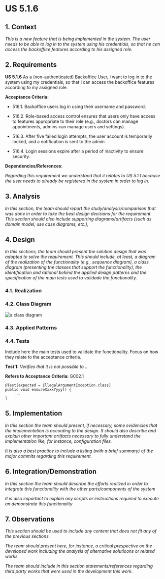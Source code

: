 # US 5.1.6


## 1. Context

*This is a new feature that is being implemented in the system. The user needs to be able to log in to the system using his credentials, so that he can access the backoffice features according to his assigned role.*

## 2. Requirements


**US 5.1.6** As a (non-authenticated) Backoffice User, I want to log in to the system using my credentials, so that I can access the backoffice features according to my assigned role.

**Acceptance Criteria:**

- 516.1. Backoffice users log in using their username and password.

- 516.2. Role-based access control ensures that users only have access to features appropriate to their role (e.g., doctors can manage appointments, admins can manage users and settings).

- 516.3. After five failed login attempts, the user account is temporarily locked, and a notification is sent to the admin.

- 516.4. Login sessions expire after a period of inactivity to ensure security.

**Dependencies/References:**

*Regarding this requirement we understand that it relates to US 5.1.1 because the user needs to already be registered in the system in order to log in.*

## 3. Analysis

*In this section, the team should report the study/analysis/comparison that was done in order to take the best design decisions for the requirement. This section should also include supporting diagrams/artifacts (such as domain model; use case diagrams, etc.),*

## 4. Design

*In this sections, the team should present the solution design that was adopted to solve the requirement. This should include, at least, a diagram of the realization of the functionality (e.g., sequence diagram), a class diagram (presenting the classes that support the functionality), the identification and rational behind the applied design patterns and the specification of the main tests used to validade the functionality.*

### 4.1. Realization

### 4.2. Class Diagram

![a class diagram](class-diagram-01.svg "A Class Diagram")

### 4.3. Applied Patterns

### 4.4. Tests

Include here the main tests used to validate the functionality. Focus on how they relate to the acceptance criteria.

**Test 1:** *Verifies that it is not possible to ...*

**Refers to Acceptance Criteria:** G002.1


```
@Test(expected = IllegalArgumentException.class)
public void ensureXxxxYyyy() {
	...
}
````

## 5. Implementation

*In this section the team should present, if necessary, some evidencies that the implementation is according to the design. It should also describe and explain other important artifacts necessary to fully understand the implementation like, for instance, configuration files.*

*It is also a best practice to include a listing (with a brief summary) of the major commits regarding this requirement.*

## 6. Integration/Demonstration

*In this section the team should describe the efforts realized in order to integrate this functionality with the other parts/components of the system*

*It is also important to explain any scripts or instructions required to execute an demonstrate this functionality*

## 7. Observations

*This section should be used to include any content that does not fit any of the previous sections.*

*The team should present here, for instance, a critical prespective on the developed work including the analysis of alternative solutioons or related works*

*The team should include in this section statements/references regarding third party works that were used in the development this work.*